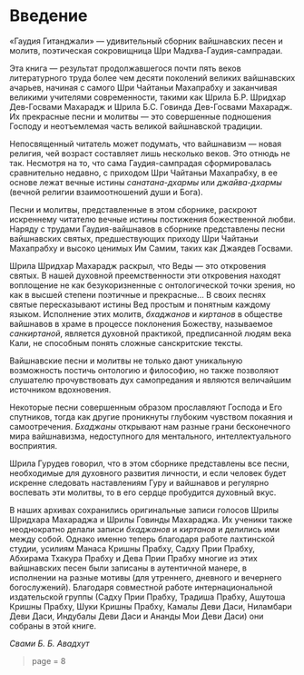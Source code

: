 # Введение

«Гаудия Гитанджали» — удивительный сборник вайшнавских песен и молитв, поэтическая сокровищница Шри Мадхва-Гаудия-сампрадаи.

Эта книга — результат продолжавшегося почти пять веков литературного труда более чем десяти поколений великих вайшнавских ачарьев, начиная с самого Шри Чайтаньи Махапрабху и заканчивая великими учителями современности, такими как Шрила Б.Р. Шридхар Дев-Госвами Махарадж и Шрила Б.С. Говинда Дев-Госвами Махарадж. Их прекрасные песни и молитвы — это совершенные подношения Господу и неотъемлемая часть великой вайшнавской традиции.

Непосвященный читатель может подумать, что вайшнавизм — новая религия, чей возраст составляет лишь несколько веков. Это отнюдь не так. Несмотря на то, что сама Гаудия-сампрадая сформировалась сравнительно недавно, с приходом Шри Чайтаньи Махапрабху, в ее основе лежат вечные истины *санатана-дхармы* или *джайва-дхармы* (вечной религии взаимоотношений души и Бога).

Песни и молитвы, представленные в этом сборнике, раскроют искреннему читателю вечные истины постижения божественной любви. Наряду с трудами Гаудия-вайшнавов в сборнике представлены песни вайшнавских святых, предшествующих приходу Шри Чайтаньи Махапрабху и высоко ценимых Им Самим, таких как Джаядев Госвами.

Шрила Шридхар Махарадж раскрыл, что Веды — это откровения святых. В нашей духовной преемственности эти откровения находят воплощение не как безукоризненные с онтологической точки зрения, но как в высшей степени поэтичные и прекрасные… В своих песнях святые пересказывают истины Вед простым и понятным каждому языком. Исполнение этих молитв, *бхаджанов* и *киртанов* в обществе вайшнавов в храме в процессе поклонения Божеству, называемое *санкиртаной*, является духовной практикой, предписанной людям века Кали, не способным понять сложные санскритские тексты.

Вайшнавские песни и молитвы не только дают уникальную возможность постичь онтологию и философию, но также позволяют слушателю прочувствовать дух самопредания и являются величайшим источником вдохновения.

Некоторые песни совершенным образом прославляют Господа и Его спутников, тогда как другие проникнуты глубоким чувством покаяния и самоотречения. *Бхаджаны* открывают нам разные грани бесконечного мира вайшнавизма, недоступного для ментального, интеллектуального восприятия.

Шрила Гурудев говорил, что в этом сборнике представлены все песни, необходимые для духовного развития личности, и если человек будет искренне следовать наставлениям Гуру и вайшнавов и регулярно воспевать эти молитвы, то в его сердце пробудится духовный вкус.

В наших архивах сохранились оригинальные записи голосов Шрилы Шридхара Махараджа и Шрилы Говинды Махараджа. Их ученики также неоднократно делали записи *бхаджанов* и *киртанов* и делились ими между собой. Однако именно теперь благодаря работе лахтинской студии, усилиям Манаса Кришны Прабху, Садху Прии Прабху, Абхирама Тхакура Прабху и Дева Прии Прабху многие из этих вайшнавских песен были записаны в аутентичной манере, в исполнении на разные мотивы (для утреннего, дневного и вечернего богослужений). Благодаря совместной работе интернациональной издательской группы (Садху Прии Прабху, Традиша Прабху, Ашутоша Кришны Прабху, Шуки Кришны Прабху, Камалы Деви Даси, Ниламбари Деви Даси, Индубалы Деви Даси и Ананды Мои Деви Даси) они собраны в этой книге.

*Свами Б. Б. Авадхут*


> page = 8